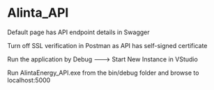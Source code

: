 # Alinta_API
Default page has API endpoint details in Swagger

Turn off SSL verification in Postman as API has self-signed certificate

Run the application by Debug ---> Start New Instance in VStudio

Run AlintaEnergy_API.exe from the bin/debug folder and browse to localhost:5000
